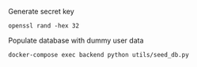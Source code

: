 Generate secret key

```shell
openssl rand -hex 32
```

Populate database with dummy user data

```shell
docker-compose exec backend python utils/seed_db.py
```
